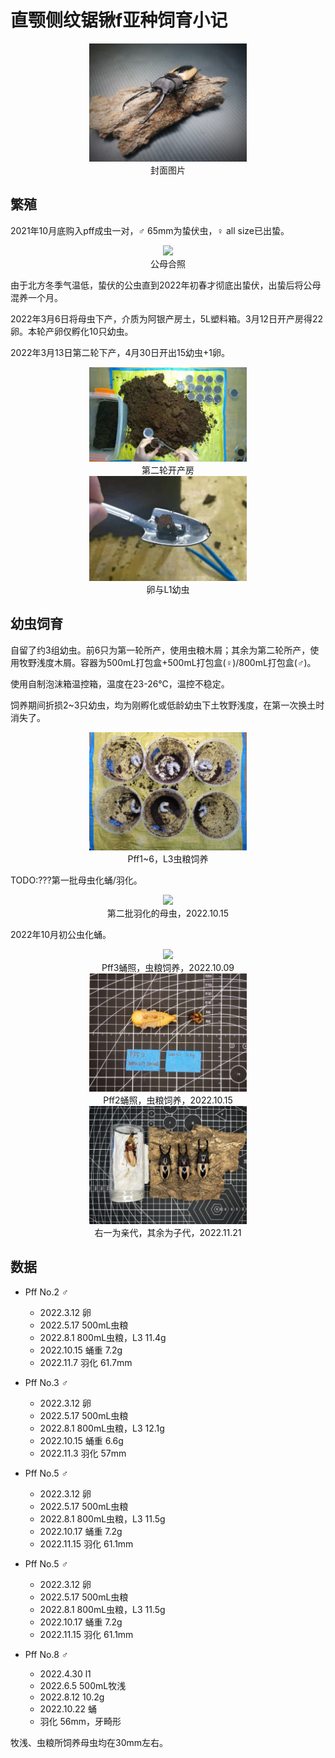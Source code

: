 # 直颚侧纹锯锹f亚种饲育小记

<div align=center><img width="50%" src=".pic/1665640936592.jpg"/></div>

<div align="center">封面图片</div>

## 繁殖

2021年10月底购入pff成虫一对，♂ 65mm为蛰伏虫，♀ all size已出蛰。

<div align=center><img width="50%" src=".pic/IMG_20211103_223902.jpg"/></div>

<div align="center">公母合照</div>

由于北方冬季气温低，蛰伏的公虫直到2022年初春才彻底出蛰伏，出蛰后将公母混养一个月。

2022年3月6日将母虫下产，介质为阿银产房土，5L塑料箱。3月12日开产房得22卵。本轮产卵仅孵化10只幼虫。

2022年3月13日第二轮下产，4月30日开出15幼虫+1卵。

<div align=center><img width="50%" src=".pic/微信图片_20221013150159.jpg"/></div>

<div align="center">第二轮开产房</div>

<div align=center><img width="50%" src=".pic/微信图片_20221013150016.jpg"/></div>

<div align="center">卵与L1幼虫</div>

## 幼虫饲育

自留了约3组幼虫。前6只为第一轮所产，使用虫粮木屑；其余为第二轮所产，使用牧野浅度木屑。容器为500mL打包盒+500mL打包盒(♀)/800mL打包盒(♂)。

使用自制泡沫箱温控箱，温度在23-26℃，温控不稳定。

饲养期间折损2~3只幼虫，均为刚孵化或低龄幼虫下土牧野浅度，在第一次换土时消失了。

<div align=center><img width="50%" src=".pic/IMG_20220801_131058.jpg"/></div>

<div align="center">Pff1~6，L3虫粮饲养</div>

TODO:???第一批母虫化蛹/羽化。

<div align=center><img width="50%" src=".pic/IMG_20221015_120957.jpg"/></div>

<div align="center">第二批羽化的母虫，2022.10.15</div>



2022年10月初公虫化蛹。


<div align=center><img width="50%" src=".pic/IMG_20221009_125427.jpg"/></div>

<div align="center">Pff3蛹照，虫粮饲养，2022.10.09</div>

<div align=center><img width="50%" src=".pic/IMG_20221015_124631.jpg"/></div>

<div align="center">Pff2蛹照，虫粮饲养，2022.10.15</div>

<div align=center><img width="50%" src=".pic/IMG_0026.JPG"/></div>

<div align="center">右一为亲代，其余为子代，2022.11.21</div>

## 数据

+ Pff No.2 ♂
    + 2022.3.12 卵
    + 2022.5.17 500mL虫粮
    + 2022.8.1 800mL虫粮，L3 11.4g
    + 2022.10.15 蛹重 7.2g
    + 2022.11.7 羽化 61.7mm

+ Pff No.3 ♂
    + 2022.3.12 卵
    + 2022.5.17 500mL虫粮
    + 2022.8.1 800mL虫粮，L3 12.1g
    + 2022.10.15 蛹重 6.6g
    + 2022.11.3 羽化 57mm

+ Pff No.5 ♂
    + 2022.3.12 卵
    + 2022.5.17 500mL虫粮
    + 2022.8.1 800mL虫粮，L3 11.5g
    + 2022.10.17 蛹重 7.2g
    + 2022.11.15 羽化 61.1mm

+ Pff No.5 ♂
    + 2022.3.12 卵
    + 2022.5.17 500mL虫粮
    + 2022.8.1 800mL虫粮，L3 11.5g
    + 2022.10.17 蛹重 7.2g
    + 2022.11.15 羽化 61.1mm

+ Pff No.8 ♂
    + 2022.4.30 l1
    + 2022.6.5 500mL牧浅
    + 2022.8.12 10.2g
    + 2022.10.22 蛹
    + 羽化 56mm，牙畸形

牧浅、虫粮所饲养母虫均在30mm左右。



